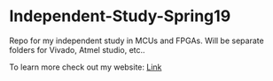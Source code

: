 # Independent-Study-Spring19

Repo for my independent study in MCUs and FPGAs. Will be separate folders for Vivado, Atmel studio, etc..

To learn more check out my website: [Link](https://mwcox.me)
